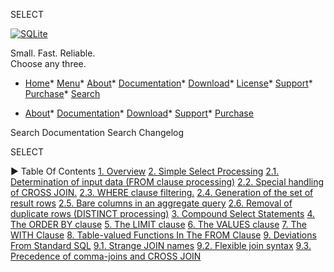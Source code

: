 




SELECT




[![SQLite](images/sqlite370_banner.gif)](index.html)


Small. Fast. Reliable.  
Choose any three.


* [Home](index.html)* [Menu](javascript:void(0))* [About](about.html)* [Documentation](docs.html)* [Download](download.html)* [License](copyright.html)* [Support](support.html)* [Purchase](prosupport.html)* [Search](javascript:void(0))




* [About](about.html)* [Documentation](docs.html)* [Download](download.html)* [Support](support.html)* [Purchase](prosupport.html)






Search Documentation
Search Changelog










SELECT


►
Table Of Contents
[1\. Overview](#overview)
[2\. Simple Select Processing](#simple_select_processing)
[2\.1\. Determination of input data (FROM clause processing)](#determination_of_input_data_from_clause_processing_)
[2\.2\. Special handling of CROSS JOIN.](#special_handling_of_cross_join_)
[2\.3\. WHERE clause filtering.](#where_clause_filtering_)
[2\.4\. Generation of the set of result rows](#generation_of_the_set_of_result_rows)
[2\.5\. Bare columns in an aggregate query](#bare_columns_in_an_aggregate_query)
[2\.6\. Removal of duplicate rows (DISTINCT processing)](#removal_of_duplicate_rows_distinct_processing_)
[3\. Compound Select Statements](#compound_select_statements)
[4\. The ORDER BY clause](#the_order_by_clause)
[5\. The LIMIT clause](#the_limit_clause)
[6\. The VALUES clause](#the_values_clause)
[7\. The WITH Clause](#the_with_clause)
[8\. Table\-valued Functions In The FROM Clause](#table_valued_functions_in_the_from_clause)
[9\. Deviations From Standard SQL](#deviations_from_standard_sql)
[9\.1\. Strange JOIN names](#strange_join_names)
[9\.2\. Flexible join syntax](#flexible_join_syntax)
[9\.3\. Precedence of comma\-joins and CROSS JOIN](#precedence_of_comma_joins_and_cross_join)




